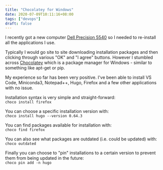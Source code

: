 ```yaml
---
title: "Chocolatey for Windows"
date: 2020-07-09T10:11:16+08:00
tags: ["devops"]
draft: false
---
```


I recently got a new computer [Dell Precision 5540](https://www.dell.com/en-sg/work/shop/workstations/precision-5540-mobile-workstation/spd/precision-15-5540-laptop) so I needed to re-install all the applications I use.

Typically I would go site to site downloading installation packages and then clicking through various "OK" and "I agree" buttons.  However I stumbled across [Chocolatey](https://chocolatey.org/) which is a package manager for Windows - similar to something like apt-get or pip.

My experience so far has been very positive.  I've been able to install VS Code, Miniconda3, Notepad++, Hugo, Firefox and a few other applications with no issue.

Installation syntax is very simple and straight-forward:  
`choco install firefox`

You can choose a specific installation version with:  
`choco install hugo --version 0.64.3`

You can find packages available for installation with:  
`choco find firefox`

You can also see what packages are outdated (i.e. could be updated) with:  
`choco outdated`

Finally you can choose to "pin" installations to a certain version to prevent them from being updated in the future:  
`choco pin add -n hugo`